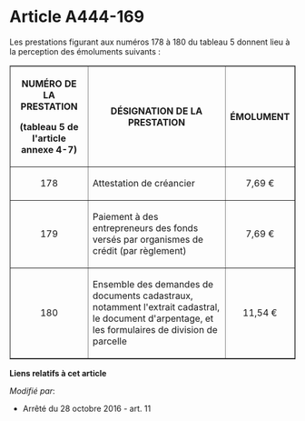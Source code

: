 # Article A444-169

Les prestations figurant aux numéros 178 à 180 du tableau 5 donnent lieu à la perception des émoluments suivants : 

<table border="1">
  <tbody>
    <tr>
      <th>

NUMÉRO DE LA PRESTATION

(tableau 5 de l'article annexe 4-7) 

</th>
      <th>

DÉSIGNATION DE LA PRESTATION 

</th>
      <th>

ÉMOLUMENT 

</th>
    </tr>
    <tr>
      <td align="center" valign="middle">

178 

</td>
      <td valign="middle">

Attestation de créancier 

</td>
      <td align="center" valign="middle">

7,69 € 

</td>
    </tr>
    <tr>
      <td align="center" valign="middle">

179 

</td>
      <td valign="middle">

Paiement à des entrepreneurs des fonds versés par organismes de crédit (par règlement) 

</td>
      <td align="center" valign="middle">

7,69 € 

</td>
    </tr>
    <tr>
      <td align="center" valign="middle">

180 

</td>
      <td valign="middle">

Ensemble des demandes de documents cadastraux, notamment l'extrait cadastral, le document d'arpentage, et les formulaires de
division de parcelle 

</td>
      <td align="center" valign="middle">

11,54 €

</td>
    </tr>
  </tbody>
</table>

**Liens relatifs à cet article**

_Modifié par_:

  - Arrêté du 28 octobre 2016 - art. 11
